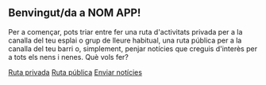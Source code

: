 ## Benvingut/da a NOM APP!

Per a començar, pots triar entre fer una ruta d'activitats privada per a la canalla del teu esplai o grup de lleure habitual, una ruta pública per a la canalla del teu barri o, simplement, penjar notícies que creguis d'interès per a tots els nens i nenes. Què vols fer?
<div class="text-blue mb-2">
    <div class="button-group">
        <a href="#" class="button" color="blue">Ruta privada</a>
        <a href="#" class="button" color="blue">Ruta pública</a>
        <a href="#" class="button" color="blue">Enviar notícies</a>
    </div>
</div>
    
